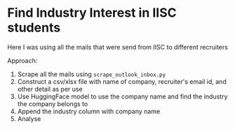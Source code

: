 # Find Industry Interest in IISC students

Here I was using all the mails that were send from IISC to different recruiters 

Approach:

1. Scrape all the mails using `scrape_outlook_inbox.py` 
2. Construct a csv/xlsx file with name of company, recruiter's email id, and other detail as per use
3. Use HuggingFace model to use the company name and find the industry the company belongs to
4. Append the industry column with company name
5. Analyse

